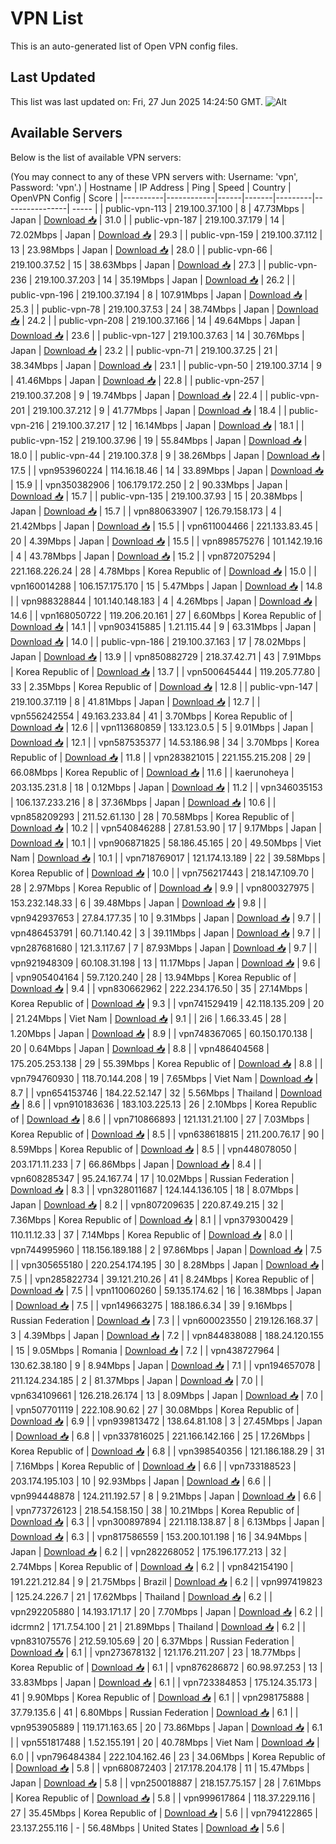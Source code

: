 # VPN List

This is an auto-generated list of Open VPN config files.

## Last Updated

This list was last updated on: Fri, 27 Jun 2025 14:24:50 GMT.
![Alt](https://repobeats.axiom.co/api/embed/186b98318ef1479477931607c1ad7d823f12451f.svg "Repobeats analytics image")

## Available Servers

Below is the list of available VPN servers:

(You may connect to any of these VPN servers with: Username: 'vpn', Password: 'vpn'.)
| Hostname | IP Address | Ping | Speed | Country | OpenVPN Config | Score |
|----------|------------|------|-------|---------|----------------| ----- |
| public-vpn-113 | 219.100.37.100 | 8 | 47.73Mbps | Japan | [Download 📥](./configs/server_0_JP.ovpn) | 31.0 |
| public-vpn-187 | 219.100.37.179 | 14 | 72.02Mbps | Japan | [Download 📥](./configs/server_1_JP.ovpn) | 29.3 |
| public-vpn-159 | 219.100.37.112 | 13 | 23.98Mbps | Japan | [Download 📥](./configs/server_2_JP.ovpn) | 28.0 |
| public-vpn-66 | 219.100.37.52 | 15 | 38.63Mbps | Japan | [Download 📥](./configs/server_3_JP.ovpn) | 27.3 |
| public-vpn-236 | 219.100.37.203 | 14 | 35.19Mbps | Japan | [Download 📥](./configs/server_4_JP.ovpn) | 26.2 |
| public-vpn-196 | 219.100.37.194 | 8 | 107.91Mbps | Japan | [Download 📥](./configs/server_5_JP.ovpn) | 25.3 |
| public-vpn-78 | 219.100.37.53 | 24 | 38.74Mbps | Japan | [Download 📥](./configs/server_6_JP.ovpn) | 24.2 |
| public-vpn-208 | 219.100.37.166 | 14 | 49.64Mbps | Japan | [Download 📥](./configs/server_7_JP.ovpn) | 23.6 |
| public-vpn-127 | 219.100.37.63 | 14 | 30.76Mbps | Japan | [Download 📥](./configs/server_8_JP.ovpn) | 23.2 |
| public-vpn-71 | 219.100.37.25 | 21 | 38.34Mbps | Japan | [Download 📥](./configs/server_9_JP.ovpn) | 23.1 |
| public-vpn-50 | 219.100.37.14 | 9 | 41.46Mbps | Japan | [Download 📥](./configs/server_10_JP.ovpn) | 22.8 |
| public-vpn-257 | 219.100.37.208 | 9 | 19.74Mbps | Japan | [Download 📥](./configs/server_11_JP.ovpn) | 22.4 |
| public-vpn-201 | 219.100.37.212 | 9 | 41.77Mbps | Japan | [Download 📥](./configs/server_12_JP.ovpn) | 18.4 |
| public-vpn-216 | 219.100.37.217 | 12 | 16.14Mbps | Japan | [Download 📥](./configs/server_13_JP.ovpn) | 18.1 |
| public-vpn-152 | 219.100.37.96 | 19 | 55.84Mbps | Japan | [Download 📥](./configs/server_14_JP.ovpn) | 18.0 |
| public-vpn-44 | 219.100.37.8 | 9 | 38.26Mbps | Japan | [Download 📥](./configs/server_15_JP.ovpn) | 17.5 |
| vpn953960224 | 114.16.18.46 | 14 | 33.89Mbps | Japan | [Download 📥](./configs/server_16_JP.ovpn) | 15.9 |
| vpn350382906 | 106.179.172.250 | 2 | 90.33Mbps | Japan | [Download 📥](./configs/server_17_JP.ovpn) | 15.7 |
| public-vpn-135 | 219.100.37.93 | 15 | 20.38Mbps | Japan | [Download 📥](./configs/server_18_JP.ovpn) | 15.7 |
| vpn880633907 | 126.79.158.173 | 4 | 21.42Mbps | Japan | [Download 📥](./configs/server_19_JP.ovpn) | 15.5 |
| vpn611004466 | 221.133.83.45 | 20 | 4.39Mbps | Japan | [Download 📥](./configs/server_20_JP.ovpn) | 15.5 |
| vpn898575276 | 101.142.19.16 | 4 | 43.78Mbps | Japan | [Download 📥](./configs/server_21_JP.ovpn) | 15.2 |
| vpn872075294 | 221.168.226.24 | 28 | 4.78Mbps | Korea Republic of | [Download 📥](./configs/server_22_KR.ovpn) | 15.0 |
| vpn160014288 | 106.157.175.170 | 15 | 5.47Mbps | Japan | [Download 📥](./configs/server_23_JP.ovpn) | 14.8 |
| vpn988328844 | 101.140.148.183 | 4 | 4.26Mbps | Japan | [Download 📥](./configs/server_24_JP.ovpn) | 14.6 |
| vpn168050722 | 119.206.20.161 | 27 | 6.60Mbps | Korea Republic of | [Download 📥](./configs/server_25_KR.ovpn) | 14.1 |
| vpn903415885 | 1.21.115.44 | 9 | 63.31Mbps | Japan | [Download 📥](./configs/server_26_JP.ovpn) | 14.0 |
| public-vpn-186 | 219.100.37.163 | 17 | 78.02Mbps | Japan | [Download 📥](./configs/server_27_JP.ovpn) | 13.9 |
| vpn850882729 | 218.37.42.71 | 43 | 7.91Mbps | Korea Republic of | [Download 📥](./configs/server_28_KR.ovpn) | 13.7 |
| vpn500645444 | 119.205.77.80 | 33 | 2.35Mbps | Korea Republic of | [Download 📥](./configs/server_29_KR.ovpn) | 12.8 |
| public-vpn-147 | 219.100.37.119 | 8 | 41.81Mbps | Japan | [Download 📥](./configs/server_30_JP.ovpn) | 12.7 |
| vpn556242554 | 49.163.233.84 | 41 | 3.70Mbps | Korea Republic of | [Download 📥](./configs/server_31_KR.ovpn) | 12.6 |
| vpn113680859 | 133.123.0.5 | 5 | 9.01Mbps | Japan | [Download 📥](./configs/server_32_JP.ovpn) | 12.1 |
| vpn587535377 | 14.53.186.98 | 34 | 3.70Mbps | Korea Republic of | [Download 📥](./configs/server_33_KR.ovpn) | 11.8 |
| vpn283821015 | 221.155.215.208 | 29 | 66.08Mbps | Korea Republic of | [Download 📥](./configs/server_34_KR.ovpn) | 11.6 |
| kaerunoheya | 203.135.231.8 | 18 | 0.12Mbps | Japan | [Download 📥](./configs/server_35_JP.ovpn) | 11.2 |
| vpn346035153 | 106.137.233.216 | 8 | 37.36Mbps | Japan | [Download 📥](./configs/server_36_JP.ovpn) | 10.6 |
| vpn858209293 | 211.52.61.130 | 28 | 70.58Mbps | Korea Republic of | [Download 📥](./configs/server_37_KR.ovpn) | 10.2 |
| vpn540846288 | 27.81.53.90 | 17 | 9.17Mbps | Japan | [Download 📥](./configs/server_38_JP.ovpn) | 10.1 |
| vpn906871825 | 58.186.45.165 | 20 | 49.50Mbps | Viet Nam | [Download 📥](./configs/server_39_VN.ovpn) | 10.1 |
| vpn718769017 | 121.174.13.189 | 22 | 39.58Mbps | Korea Republic of | [Download 📥](./configs/server_40_KR.ovpn) | 10.0 |
| vpn756217443 | 218.147.109.70 | 28 | 2.97Mbps | Korea Republic of | [Download 📥](./configs/server_41_KR.ovpn) | 9.9 |
| vpn800327975 | 153.232.148.33 | 6 | 39.48Mbps | Japan | [Download 📥](./configs/server_42_JP.ovpn) | 9.8 |
| vpn942937653 | 27.84.177.35 | 10 | 9.31Mbps | Japan | [Download 📥](./configs/server_43_JP.ovpn) | 9.7 |
| vpn486453791 | 60.71.140.42 | 3 | 39.11Mbps | Japan | [Download 📥](./configs/server_44_JP.ovpn) | 9.7 |
| vpn287681680 | 121.3.117.67 | 7 | 87.93Mbps | Japan | [Download 📥](./configs/server_45_JP.ovpn) | 9.7 |
| vpn921948309 | 60.108.31.198 | 13 | 11.17Mbps | Japan | [Download 📥](./configs/server_46_JP.ovpn) | 9.6 |
| vpn905404164 | 59.7.120.240 | 28 | 13.94Mbps | Korea Republic of | [Download 📥](./configs/server_47_KR.ovpn) | 9.4 |
| vpn830662962 | 222.234.176.50 | 35 | 27.14Mbps | Korea Republic of | [Download 📥](./configs/server_48_KR.ovpn) | 9.3 |
| vpn741529419 | 42.118.135.209 | 20 | 21.24Mbps | Viet Nam | [Download 📥](./configs/server_49_VN.ovpn) | 9.1 |
| 2i6 | 1.66.33.45 | 28 | 1.20Mbps | Japan | [Download 📥](./configs/server_50_JP.ovpn) | 8.9 |
| vpn748367065 | 60.150.170.138 | 20 | 0.64Mbps | Japan | [Download 📥](./configs/server_51_JP.ovpn) | 8.8 |
| vpn486404568 | 175.205.253.138 | 29 | 55.39Mbps | Korea Republic of | [Download 📥](./configs/server_52_KR.ovpn) | 8.8 |
| vpn794760930 | 118.70.144.208 | 19 | 7.65Mbps | Viet Nam | [Download 📥](./configs/server_53_VN.ovpn) | 8.7 |
| vpn654153746 | 184.22.52.147 | 32 | 5.56Mbps | Thailand | [Download 📥](./configs/server_54_TH.ovpn) | 8.6 |
| vpn910183636 | 183.103.225.13 | 26 | 2.10Mbps | Korea Republic of | [Download 📥](./configs/server_55_KR.ovpn) | 8.6 |
| vpn710866893 | 121.131.21.100 | 27 | 7.03Mbps | Korea Republic of | [Download 📥](./configs/server_56_KR.ovpn) | 8.5 |
| vpn638618815 | 211.200.76.17 | 90 | 8.59Mbps | Korea Republic of | [Download 📥](./configs/server_57_KR.ovpn) | 8.5 |
| vpn448078050 | 203.171.11.233 | 7 | 66.86Mbps | Japan | [Download 📥](./configs/server_58_JP.ovpn) | 8.4 |
| vpn608285347 | 95.24.167.74 | 17 | 10.02Mbps | Russian Federation | [Download 📥](./configs/server_59_RU.ovpn) | 8.3 |
| vpn328011687 | 124.144.136.105 | 18 | 8.07Mbps | Japan | [Download 📥](./configs/server_60_JP.ovpn) | 8.2 |
| vpn807209635 | 220.87.49.215 | 32 | 7.36Mbps | Korea Republic of | [Download 📥](./configs/server_61_KR.ovpn) | 8.1 |
| vpn379300429 | 110.11.12.33 | 37 | 7.14Mbps | Korea Republic of | [Download 📥](./configs/server_62_KR.ovpn) | 8.0 |
| vpn744995960 | 118.156.189.188 | 2 | 97.86Mbps | Japan | [Download 📥](./configs/server_63_JP.ovpn) | 7.5 |
| vpn305655180 | 220.254.174.195 | 30 | 8.28Mbps | Japan | [Download 📥](./configs/server_64_JP.ovpn) | 7.5 |
| vpn285822734 | 39.121.210.26 | 41 | 8.24Mbps | Korea Republic of | [Download 📥](./configs/server_65_KR.ovpn) | 7.5 |
| vpn110060260 | 59.135.174.62 | 16 | 16.38Mbps | Japan | [Download 📥](./configs/server_66_JP.ovpn) | 7.5 |
| vpn149663275 | 188.186.6.34 | 39 | 9.16Mbps | Russian Federation | [Download 📥](./configs/server_67_RU.ovpn) | 7.3 |
| vpn600023550 | 219.126.168.37 | 3 | 4.39Mbps | Japan | [Download 📥](./configs/server_68_JP.ovpn) | 7.2 |
| vpn844838088 | 188.24.120.155 | 15 | 9.05Mbps | Romania | [Download 📥](./configs/server_69_RO.ovpn) | 7.2 |
| vpn438727964 | 130.62.38.180 | 9 | 8.94Mbps | Japan | [Download 📥](./configs/server_70_JP.ovpn) | 7.1 |
| vpn194657078 | 211.124.234.185 | 2 | 81.37Mbps | Japan | [Download 📥](./configs/server_71_JP.ovpn) | 7.0 |
| vpn634109661 | 126.218.26.174 | 13 | 8.09Mbps | Japan | [Download 📥](./configs/server_72_JP.ovpn) | 7.0 |
| vpn507701119 | 222.108.90.62 | 27 | 30.08Mbps | Korea Republic of | [Download 📥](./configs/server_73_KR.ovpn) | 6.9 |
| vpn939813472 | 138.64.81.108 | 3 | 27.45Mbps | Japan | [Download 📥](./configs/server_74_JP.ovpn) | 6.8 |
| vpn337816025 | 221.166.142.166 | 25 | 17.26Mbps | Korea Republic of | [Download 📥](./configs/server_75_KR.ovpn) | 6.8 |
| vpn398540356 | 121.186.188.29 | 31 | 7.16Mbps | Korea Republic of | [Download 📥](./configs/server_76_KR.ovpn) | 6.6 |
| vpn733188523 | 203.174.195.103 | 10 | 92.93Mbps | Japan | [Download 📥](./configs/server_77_JP.ovpn) | 6.6 |
| vpn994448878 | 124.211.192.57 | 8 | 9.21Mbps | Japan | [Download 📥](./configs/server_78_JP.ovpn) | 6.6 |
| vpn773726123 | 218.54.158.150 | 38 | 10.21Mbps | Korea Republic of | [Download 📥](./configs/server_79_KR.ovpn) | 6.3 |
| vpn300897894 | 221.118.138.87 | 8 | 6.13Mbps | Japan | [Download 📥](./configs/server_80_JP.ovpn) | 6.3 |
| vpn817586559 | 153.200.101.198 | 16 | 34.94Mbps | Japan | [Download 📥](./configs/server_81_JP.ovpn) | 6.2 |
| vpn282268052 | 175.196.177.213 | 32 | 2.74Mbps | Korea Republic of | [Download 📥](./configs/server_82_KR.ovpn) | 6.2 |
| vpn842154190 | 191.221.212.84 | 9 | 21.75Mbps | Brazil | [Download 📥](./configs/server_83_BR.ovpn) | 6.2 |
| vpn997419823 | 125.24.226.7 | 21 | 17.62Mbps | Thailand | [Download 📥](./configs/server_84_TH.ovpn) | 6.2 |
| vpn292205880 | 14.193.171.17 | 20 | 7.70Mbps | Japan | [Download 📥](./configs/server_85_JP.ovpn) | 6.2 |
| idcrmn2 | 171.7.54.100 | 21 | 21.89Mbps | Thailand | [Download 📥](./configs/server_86_TH.ovpn) | 6.2 |
| vpn831075576 | 212.59.105.69 | 20 | 6.37Mbps | Russian Federation | [Download 📥](./configs/server_87_RU.ovpn) | 6.1 |
| vpn273678132 | 121.176.211.207 | 23 | 18.77Mbps | Korea Republic of | [Download 📥](./configs/server_88_KR.ovpn) | 6.1 |
| vpn876286872 | 60.98.97.253 | 13 | 33.83Mbps | Japan | [Download 📥](./configs/server_89_JP.ovpn) | 6.1 |
| vpn723384853 | 175.124.35.173 | 41 | 9.90Mbps | Korea Republic of | [Download 📥](./configs/server_90_KR.ovpn) | 6.1 |
| vpn298175888 | 37.79.135.6 | 41 | 6.80Mbps | Russian Federation | [Download 📥](./configs/server_91_RU.ovpn) | 6.1 |
| vpn953905889 | 119.171.163.65 | 20 | 73.86Mbps | Japan | [Download 📥](./configs/server_92_JP.ovpn) | 6.1 |
| vpn551817488 | 1.52.155.191 | 20 | 40.78Mbps | Viet Nam | [Download 📥](./configs/server_93_VN.ovpn) | 6.0 |
| vpn796484384 | 222.104.162.46 | 23 | 34.06Mbps | Korea Republic of | [Download 📥](./configs/server_94_KR.ovpn) | 5.8 |
| vpn680872403 | 217.178.204.178 | 11 | 15.47Mbps | Japan | [Download 📥](./configs/server_95_JP.ovpn) | 5.8 |
| vpn250018887 | 218.157.75.157 | 28 | 7.61Mbps | Korea Republic of | [Download 📥](./configs/server_96_KR.ovpn) | 5.8 |
| vpn999617864 | 118.37.229.116 | 27 | 35.45Mbps | Korea Republic of | [Download 📥](./configs/server_97_KR.ovpn) | 5.6 |
| vpn794122865 | 23.137.255.116 | - | 56.48Mbps | United States | [Download 📥](./configs/server_98_US.ovpn) | 5.6 |

